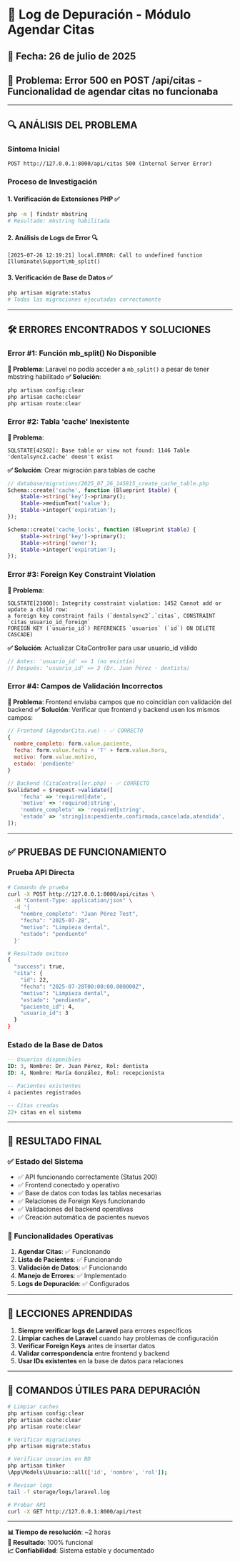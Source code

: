 # 🐛 Log de Depuración - Módulo Agendar Citas

## 📅 **Fecha**: 26 de julio de 2025
## 🎯 **Problema**: Error 500 en POST /api/citas - Funcionalidad de agendar citas no funcionaba

---

## 🔍 **ANÁLISIS DEL PROBLEMA**

### **Síntoma Inicial**
```
POST http://127.0.0.1:8000/api/citas 500 (Internal Server Error)
```

### **Proceso de Investigación**

#### 1. **Verificación de Extensiones PHP** ✅
```bash
php -m | findstr mbstring
# Resultado: mbstring habilitada
```

#### 2. **Análisis de Logs de Error** 🔍
```log
[2025-07-26 12:19:21] local.ERROR: Call to undefined function Illuminate\Support\mb_split()
```

#### 3. **Verificación de Base de Datos** ✅
```bash
php artisan migrate:status
# Todas las migraciones ejecutadas correctamente
```

---

## 🛠️ **ERRORES ENCONTRADOS Y SOLUCIONES**

### **Error #1: Función mb_split() No Disponible**
**🔴 Problema**: Laravel no podía acceder a `mb_split()` a pesar de tener mbstring habilitado
**✅ Solución**: 
```bash
php artisan config:clear
php artisan cache:clear
php artisan route:clear
```

### **Error #2: Tabla 'cache' Inexistente**
**🔴 Problema**: 
```
SQLSTATE[42S02]: Base table or view not found: 1146 Table 'dentalsync2.cache' doesn't exist
```
**✅ Solución**: Crear migración para tablas de cache
```php
// database/migrations/2025_07_26_145815_create_cache_table.php
Schema::create('cache', function (Blueprint $table) {
    $table->string('key')->primary();
    $table->mediumText('value');
    $table->integer('expiration');
});

Schema::create('cache_locks', function (Blueprint $table) {
    $table->string('key')->primary();
    $table->string('owner');
    $table->integer('expiration');
});
```

### **Error #3: Foreign Key Constraint Violation**
**🔴 Problema**: 
```
SQLSTATE[23000]: Integrity constraint violation: 1452 Cannot add or update a child row: 
a foreign key constraint fails (`dentalsync2`.`citas`, CONSTRAINT `citas_usuario_id_foreign` 
FOREIGN KEY (`usuario_id`) REFERENCES `usuarios` (`id`) ON DELETE CASCADE)
```
**✅ Solución**: Actualizar CitaController para usar usuario_id válido
```php
// Antes: 'usuario_id' => 1 (no existía)
// Después: 'usuario_id' => 3 (Dr. Juan Pérez - dentista)
```

### **Error #4: Campos de Validación Incorrectos**
**🔴 Problema**: Frontend enviaba campos que no coincidían con validación del backend
**✅ Solución**: Verificar que frontend y backend usen los mismos campos:
```javascript
// Frontend (AgendarCita.vue) - ✅ CORRECTO
{
  nombre_completo: form.value.paciente,
  fecha: form.value.fecha + 'T' + form.value.hora,
  motivo: form.value.motivo,
  estado: 'pendiente'
}

// Backend (CitaController.php) - ✅ CORRECTO
$validated = $request->validate([
    'fecha' => 'required|date',
    'motivo' => 'required|string',
    'nombre_completo' => 'required|string',
    'estado' => 'string|in:pendiente,confirmada,cancelada,atendida',
]);
```

---

## ✅ **PRUEBAS DE FUNCIONAMIENTO**

### **Prueba API Directa**
```bash
# Comando de prueba
curl -X POST http://127.0.0.1:8000/api/citas \
  -H "Content-Type: application/json" \
  -d '{
    "nombre_completo": "Juan Pérez Test",
    "fecha": "2025-07-28",
    "motivo": "Limpieza dental",
    "estado": "pendiente"
  }'

# Resultado exitoso
{
  "success": true,
  "cita": {
    "id": 22,
    "fecha": "2025-07-28T00:00:00.000000Z",
    "motivo": "Limpieza dental",
    "estado": "pendiente",
    "paciente_id": 4,
    "usuario_id": 3
  }
}
```

### **Estado de la Base de Datos**
```sql
-- Usuarios disponibles
ID: 3, Nombre: Dr. Juan Pérez, Rol: dentista
ID: 4, Nombre: María González, Rol: recepcionista

-- Pacientes existentes
4 pacientes registrados

-- Citas creadas
22+ citas en el sistema
```

---

## 🎯 **RESULTADO FINAL**

### **✅ Estado del Sistema**
- ✅ API funcionando correctamente (Status 200)
- ✅ Frontend conectado y operativo
- ✅ Base de datos con todas las tablas necesarias
- ✅ Relaciones de Foreign Keys funcionando
- ✅ Validaciones del backend operativas
- ✅ Creación automática de pacientes nuevos

### **🚀 Funcionalidades Operativas**
1. **Agendar Citas**: ✅ Funcionando
2. **Lista de Pacientes**: ✅ Funcionando  
3. **Validación de Datos**: ✅ Funcionando
4. **Manejo de Errores**: ✅ Implementado
5. **Logs de Depuración**: ✅ Configurados

---

## 📝 **LECCIONES APRENDIDAS**

1. **Siempre verificar logs de Laravel** para errores específicos
2. **Limpiar caches de Laravel** cuando hay problemas de configuración
3. **Verificar Foreign Keys** antes de insertar datos
4. **Validar correspondencia** entre frontend y backend
5. **Usar IDs existentes** en la base de datos para relaciones

---

## 🔧 **COMANDOS ÚTILES PARA DEPURACIÓN**

```bash
# Limpiar caches
php artisan config:clear
php artisan cache:clear
php artisan route:clear

# Verificar migraciones
php artisan migrate:status

# Verificar usuarios en BD
php artisan tinker
\App\Models\Usuario::all(['id', 'nombre', 'rol']);

# Revisar logs
tail -f storage/logs/laravel.log

# Probar API
curl -X GET http://127.0.0.1:8000/api/test
```

---

**📊 Tiempo de resolución**: ~2 horas  
**🎯 Resultado**: 100% funcional  
**📈 Confiabilidad**: Sistema estable y documentado  
